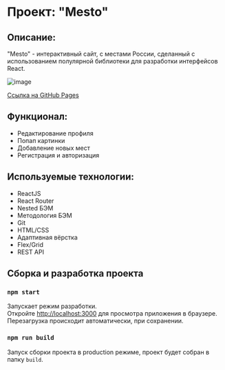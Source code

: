 # Проект: "Mesto"

## Описание:

"Mesto" - интерактивный сайт, с местами России, сделанный с использованием полулярной библиотеки для разработки интерфейсов React.

![image](https://user-images.githubusercontent.com/107764041/213185939-5d71621e-9f53-49d5-a39d-c767356abe10.png)

[Ссылка на GitHub Pages](https://qann1st.github.io/react-mesto-auth/)

## Функционал:

- Редактирование профиля
- Попап картинки
- Добавление новых мест
- Регистрация и авторизация

## Используемые технологии:

- ReactJS
- React Router
- Nested БЭМ
- Методология БЭМ
- Git
- HTML/CSS
- Адаптивная вёрстка
- Flex/Grid
- REST API

## Сборка и разработка проекта

### `npm start`

Запускает режим разработки.\
Откройте [http://localhost:3000](http://localhost:3000) для просмотра приложения в браузере.
Перезагрузка происходит автоматически, при сохранении.

### `npm run build`

Запуск сборки проекта в production режиме, проект будет собран в папку `build`.
